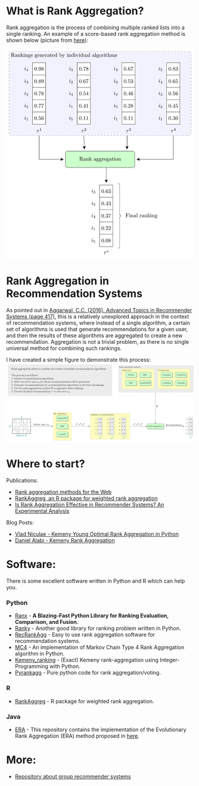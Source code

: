 # What is Rank Aggregation?
Rank aggregation is the process of combining multiple ranked lists into a single ranking. An example of a score-based rank aggregation method is shown below (picture from [here](https://doi.org/10.3390/e25010132)):

<img src="./Rank_aggregation_example.svg">

# Rank Aggregation in Recommendation Systems
As pointed out in [Aggarwal, C.C. (2016). Advanced Topics in Recommender Systems (page 417)](https://doi.org/10.1007/978-3-319-29659-3_13), this is a relatively unexplored approach in the context of recommendation systems, where instead of a single algorithm, a certain set of algorithms is used that generate recommendations for a given user, and then the results of these algorithms are aggregated to create a new recommendation. Aggregation is not a trivial problem, as there is no single universal method for combining such rankings.

I have created a simple figure to demonstrate this process:
<img src="./GA.svg">

# Where to start?
Publications:
* [Rank aggregation methods for the Web](https://dl.acm.org/doi/10.1145/371920.372165)
* [RankAggreg, an R package for weighted rank aggregation](https://cran.r-project.org/web/packages/RankAggreg/vignettes/RankAggreg.pdf)
* [Is Rank Aggregation Effective in Recommender Systems? An Experimental Analysis](https://doi.org/10.1145/3365375)

Blog Posts:
* [Vlad Niculae - Kemeny Young Optimal Rank Aggregation in Python](https://vene.ro/blog/kemeny-young-optimal-rank-aggregation-in-python.html)
* [Daniel Alabi - Kemeny Rank Aggregation](https://alabidan.blog/2021/07/17/kemeny-rank-aggregation/)

# Software:

There is some excellent software written in Python and R which can help you.

### Python
* [Ranx](https://github.com/AmenRa/ranx) - **A Blazing-Fast Python Library for Ranking Evaluation, Comparison, and Fusion.**
* [Ranky](https://github.com/Didayolo/ranky) - Another good library for ranking problem written in Python.
* [RecRankAgg](https://github.com/mbalchanowski/RecRankAgg) - Easy to use rank aggregation software for recommendation systems.
* [MC4](https://github.com/kalyaniuniversity/MC4) - An implementation of Markov Chain Type 4 Rank Aggregation algorithm in Python.
* [Kemeny_ranking](https://github.com/sschnug/kemeny_ranking) - (Exact) Kemeny rank-aggregation using Integer-Programming with Python.
* [Pyrankagg](https://github.com/thelahunginjeet/pyrankagg) - Pure python code for rank aggregation/voting.

### R
* [RankAggreg](https://cran.r-project.org/web/packages/RankAggreg/vignettes/RankAggreg.pdf) - R package for weighted rank aggregation.

### Java
* [ERA](https://github.com/samuevan/ERA) - This repository contains the implementation of the Evolutionary Rank Aggregation (ERA) method proposed in [here](https://doi.org/10.1109/CEC.2016.7743803).

# More:
* [Repository about group recommender systems](https://github.com/lucasvinhtran/group-recommender-systems)
